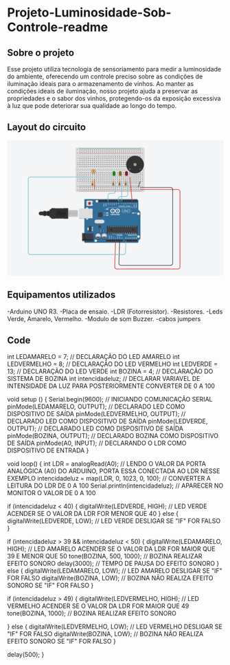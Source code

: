 # Projeto-Luminosidade-Sob-Controle-readme

## Sobre o projeto
Esse projeto utiliza tecnologia de sensoriamento para medir a luminosidade do ambiente, oferecendo um controle preciso sobre as condições de iluminação ideais para o armazenamento de vinhos. Ao manter as condições ideais de iluminação, nosso projeto ajuda a preservar as propriedades e o sabor dos vinhos, protegendo-os da exposição excessiva à luz que pode deteriorar sua qualidade ao longo do tempo.


## Layout do circuito
![Layout do circuito](https://github.com/MarcelloFMoreira/Projeto-Luminosidade-Sob-Controle---readme/blob/main/Simulador%20de%20circuito%20.png)

## Equipamentos utilizados
-Arduino UNO R3.
-Placa de ensaio.
-LDR (Fotorresistor).
-Resistores.
-Leds Verde, Amarelo, Vermelho.
-Modulo de som Buzzer.
-cabos jumpers

## Code

int LEDAMARELO = 7;     // DECLARAÇÃO DO LED AMARELO
int LEDVERMELHO = 8;    // DECLARAÇÃO DO LED VERMELHO
int LEDVERDE = 13;      // DECLARAÇÃO DO LED VERDE
int BOZINA = 4;        // DECLARAÇÃO DO SISTEMA DE BOZINA
int intencidadeluz;     // DECLARAR VARIAVEL DE INTENSIDADE DA LUZ PARA POSTERIORMENTE CONVERTER DE 0 A 100

void setup () {
  Serial.begin(9600);                 // INICIANDO COMUNICAÇÃO SERIAL 
  pinMode(LEDAMARELO, OUTPUT);        // DECLARADO LED COMO DISPOSITIVO DE SAÍDA
  pinMode(LEDVERMELHO, OUTPUT);       // DECLARADO LED COMO DISPOSITIVO DE SAÍDA 
  pinMode(LEDVERDE, OUTPUT);          // DECLARADO LED COMO DISPOSITIVO DE SAÍDA 
  pinMode(BOZINA, OUTPUT);            // DECLARADO BOZINA COMO DISPOSITIVO DE SAÍDA
  pinMode(A0, INPUT);                 // DECLARANDO O LDR COMO DISPOSITIVO DE ENTRADA
}

void loop() {
  int LDR = analogRead(A0);                   // LENDO O VALOR DA PORTA ANALÓGICA (A0) DO ARDUINO, PORTA ESSA CONECTADA AO LDR NESSE EXEMPLO
  intencidadeluz = map(LDR, 0, 1023, 0, 100); // CONVERTER A LEITURA DO LDR DE 0 A 100
  Serial.println(intencidadeluz);             // APARECER NO MONITOR O VALOR DE 0  A 100

  if (intencidadeluz < 40) {
    digitalWrite(LEDVERDE, HIGH);    // LED VERDE ACENDER SE O VALOR DA LDR FOR MENOR QUE 40
  } else {
    digitalWrite(LEDVERDE, LOW);     // LED VERDE DESLIGAR SE "IF" FOR FALSO
  }

  if (intencidadeluz > 39 && intencidadeluz < 50) {
    digitalWrite(LEDAMARELO, HIGH);  // LED AMARELO ACENDER SE O VALOR DA LDR FOR MAIOR QUE 39 E MENOR QUE 50
    tone(BOZINA, 500, 1000);         // BOZINA REALIZAR EFEITO SONORO
    delay(3000);                     // TEMPO DE PAUSA DO EFEITO SONORO
  } else {
    digitalWrite(LEDAMARELO, LOW);   // LED AMARELO DESLIGAR SE "IF" FOR FALSO
    digitalWrite(BOZINA, LOW);       // BOZINA NÃO REALIZA EFEITO SONORO SE "IF" FOR FALSO
  }

  if (intencidadeluz > 49) {
    digitalWrite(LEDVERMELHO, HIGH); // LED VERMELHO ACENDER SE O VALOR DA LDR FOR MAIOR QUE 49
    tone(BOZINA, 1000);              // BOZINA REALIZAR EFEITO SONORO
    
   
  } else {
    digitalWrite(LEDVERMELHO, LOW);  // LED VERMELHO DESLIGAR SE "IF" FOR FALSO
    digitalWrite(BOZINA, LOW);       // BOZINA NÃO REALIZA EFEITO SONORO SE "IF" FOR FALSO
  }

  delay(500);
}


